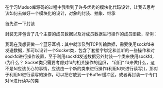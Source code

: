 在学习Muduo库源码的过程中我看到了许多优秀的模块化代码设计，让我去思考该如何去做好一个模块化的设计，对象的封装、抽象、继承

首先讲一下封装

封装无非包含了几个主要的成员数据以及对成员数据进行操作的成员函数，举例：

我现在我想要做一个蓝牙耳机：其中就涉及到TCP传输数据，需要使用sockfd来发送数据，那可以设计一个Socket类，包含了套接字绑定和监听的一些操作和对sockfd进行操作设置，至于利用sockfd发送数据另外封装一个类来使用sockfd，(为什么？  Socket类只需要考虑对fd的相关操作的组织， ”利用“  fd来做什么，这不是fd应该关心的事情，应该由一个新的类来进行操作(利用fd来进行读写))，那对于利用fd进行读写的操作，可以把它放到一个Buffer缓冲区，或者再封装一个专门对fd进行读写的类